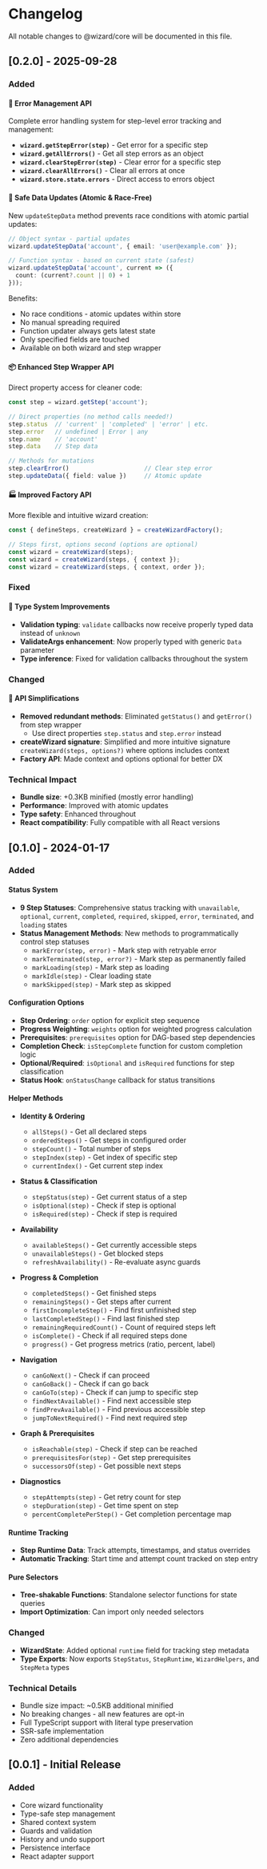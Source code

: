 # Changelog

All notable changes to @wizard/core will be documented in this file.

## [0.2.0] - 2025-09-28

### Added

#### 🎯 Error Management API
Complete error handling system for step-level error tracking and management:

- **`wizard.getStepError(step)`** - Get error for a specific step
- **`wizard.getAllErrors()`** - Get all step errors as an object
- **`wizard.clearStepError(step)`** - Clear error for a specific step
- **`wizard.clearAllErrors()`** - Clear all errors at once
- **`wizard.store.state.errors`** - Direct access to errors object

#### 🔄 Safe Data Updates (Atomic & Race-Free)
New `updateStepData` method prevents race conditions with atomic partial updates:

```typescript
// Object syntax - partial updates
wizard.updateStepData('account', { email: 'user@example.com' });

// Function syntax - based on current state (safest)
wizard.updateStepData('account', current => ({
  count: (current?.count || 0) + 1
}));
```

Benefits:
- No race conditions - atomic updates within store
- No manual spreading required
- Function updater always gets latest state
- Only specified fields are touched
- Available on both wizard and step wrapper

#### 📦 Enhanced Step Wrapper API
Direct property access for cleaner code:

```typescript
const step = wizard.getStep('account');

// Direct properties (no method calls needed!)
step.status  // 'current' | 'completed' | 'error' | etc.
step.error   // undefined | Error | any
step.name    // 'account'
step.data    // Step data

// Methods for mutations
step.clearError()                     // Clear step error
step.updateData({ field: value })     // Atomic update
```

#### 🏭 Improved Factory API
More flexible and intuitive wizard creation:

```typescript
const { defineSteps, createWizard } = createWizardFactory();

// Steps first, options second (options are optional)
const wizard = createWizard(steps);
const wizard = createWizard(steps, { context });
const wizard = createWizard(steps, { context, order });
```

### Fixed

#### 🐛 Type System Improvements
- **Validation typing**: `validate` callbacks now receive properly typed data instead of `unknown`
- **ValidateArgs enhancement**: Now properly typed with generic `Data` parameter
- **Type inference**: Fixed for validation callbacks throughout the system

### Changed

#### 🔧 API Simplifications
- **Removed redundant methods**: Eliminated `getStatus()` and `getError()` from step wrapper
  - Use direct properties `step.status` and `step.error` instead
- **createWizard signature**: Simplified and more intuitive signature `createWizard(steps, options?)` where options includes context
- **Factory API**: Made context and options optional for better DX

### Technical Impact
- **Bundle size**: +0.3KB minified (mostly error handling)
- **Performance**: Improved with atomic updates
- **Type safety**: Enhanced throughout
- **React compatibility**: Fully compatible with all React versions

## [0.1.0] - 2024-01-17

### Added

#### Status System
- **9 Step Statuses**: Comprehensive status tracking with `unavailable`, `optional`, `current`, `completed`, `required`, `skipped`, `error`, `terminated`, and `loading` states
- **Status Management Methods**: New methods to programmatically control step statuses
  - `markError(step, error)` - Mark step with retryable error
  - `markTerminated(step, error?)` - Mark step as permanently failed
  - `markLoading(step)` - Mark step as loading
  - `markIdle(step)` - Clear loading state
  - `markSkipped(step)` - Mark step as skipped

#### Configuration Options
- **Step Ordering**: `order` option for explicit step sequence
- **Progress Weighting**: `weights` option for weighted progress calculation
- **Prerequisites**: `prerequisites` option for DAG-based step dependencies
- **Completion Check**: `isStepComplete` function for custom completion logic
- **Optional/Required**: `isOptional` and `isRequired` functions for step classification
- **Status Hook**: `onStatusChange` callback for status transitions

#### Helper Methods
- **Identity & Ordering**
  - `allSteps()` - Get all declared steps
  - `orderedSteps()` - Get steps in configured order
  - `stepCount()` - Total number of steps
  - `stepIndex(step)` - Get index of specific step
  - `currentIndex()` - Get current step index

- **Status & Classification**
  - `stepStatus(step)` - Get current status of a step
  - `isOptional(step)` - Check if step is optional
  - `isRequired(step)` - Check if step is required

- **Availability**
  - `availableSteps()` - Get currently accessible steps
  - `unavailableSteps()` - Get blocked steps
  - `refreshAvailability()` - Re-evaluate async guards

- **Progress & Completion**
  - `completedSteps()` - Get finished steps
  - `remainingSteps()` - Get steps after current
  - `firstIncompleteStep()` - Find first unfinished step
  - `lastCompletedStep()` - Find last finished step
  - `remainingRequiredCount()` - Count of required steps left
  - `isComplete()` - Check if all required steps done
  - `progress()` - Get progress metrics (ratio, percent, label)

- **Navigation**
  - `canGoNext()` - Check if can proceed
  - `canGoBack()` - Check if can go back
  - `canGoTo(step)` - Check if can jump to specific step
  - `findNextAvailable()` - Find next accessible step
  - `findPrevAvailable()` - Find previous accessible step
  - `jumpToNextRequired()` - Find next required step

- **Graph & Prerequisites**
  - `isReachable(step)` - Check if step can be reached
  - `prerequisitesFor(step)` - Get step prerequisites
  - `successorsOf(step)` - Get possible next steps

- **Diagnostics**
  - `stepAttempts(step)` - Get retry count for step
  - `stepDuration(step)` - Get time spent on step
  - `percentCompletePerStep()` - Get completion percentage map

#### Runtime Tracking
- **Step Runtime Data**: Track attempts, timestamps, and status overrides
- **Automatic Tracking**: Start time and attempt count tracked on step entry

#### Pure Selectors
- **Tree-shakable Functions**: Standalone selector functions for state queries
- **Import Optimization**: Can import only needed selectors

### Changed
- **WizardState**: Added optional `runtime` field for tracking step metadata
- **Type Exports**: Now exports `StepStatus`, `StepRuntime`, `WizardHelpers`, and `StepMeta` types

### Technical Details
- Bundle size impact: ~0.5KB additional minified
- No breaking changes - all new features are opt-in
- Full TypeScript support with literal type preservation
- SSR-safe implementation
- Zero additional dependencies

## [0.0.1] - Initial Release

### Added
- Core wizard functionality
- Type-safe step management
- Shared context system
- Guards and validation
- History and undo support
- Persistence interface
- React adapter support
